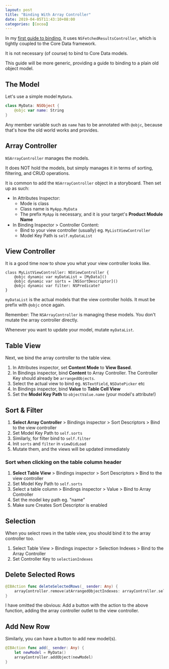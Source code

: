 ```yaml
---
layout: post
title: "Binding With Array Controller"
date: 2019-04-05T11:43:10+08:00
categories: [Cocoa]
---
```


In my [first guide to binding](/2018/12/06/guide-to-binding-nstableview-to-nsfetchedresultscontroller/), it uses `NSFetchedResultsController`, which is tightly coupled to the Core Data framework.

It is not necessary (of course) to bind to Core Data models.

This guide will be more generic, providing a guide to binding to a plain old object model.

## The Model

Let's use a simple model `MyData`.

```swift
class MyData: NSObject {
    @objc var name: String
}
```

Any member variable such as `name` has to be annotated with `@objc`, because that's how the old world works and provides.

## Array Controller

`NSArrayController` manages the models.

It does NOT hold the models, but simply manages it in terms of sorting, filtering, and CRUD operations.

It is common to add the `NSArrayController` object in a storyboard. Then set up as such:

- In Attributes Inspector:
  - Mode is class
  - Class name is `MyApp.MyData`
  - The prefix `MyApp` is necessary, and it is your target's **Product Module Name**
- In Binding Inspector > Controller Content:
  - Bind to your view controller (usually) eg. `MyListViewController`
  - Model Key Path is `self.myDataList`

## View Controller

It is a good time now to show you what your view controller looks like.

```self
class MyListViewController: NSViewController {
    @objc dynamic var myDataList = [MyData]()
    @objc dynamic var sorts = [NSSortDescriptor]()
    @objc dynamic var filter: NSPredicate?
}
```

`myDataList` is the actual models that the view controller holds. It must be prefix with `@objc` once again.

Remember: The `NSArrayController` is managing these models. You don't mutate the array controller directly.

Whenever you want to update your model, mutate `myDataList`.

## Table View

Next, we bind the array controller to the table view.

1. In Attributes inspector, set **Content Mode** to **View Based**.
2. In Bindings inspector, bind **Content** to Array Controller. The Controller Key should already be `arrangedObjects`.
3. Select the actual view to bind eg. `NSTextField`, `NSDatePicker` etc
4. In Bindings inspector, bind **Value** to **Table Cell View**
5. Set the **Model Key Path** to `objectValue.name` (your model's attribute!)

## Sort & Filter

1. **Select Array Controller** > Bindings inspector > Sort Descriptors > Bind to the view controller
2. Set Model Key Path to `self.sorts`
3. Similarly, for filter bind to `self.filter`
4. Init `sorts` and `filter` in `viewDidLoad`
5. Mutate them, and the views will be updated immediately

### Sort when clicking on the table column header

1. **Select Table View** > Bindings inspector > Sort Descriptors > Bind to the view controller
2. Set Model Key Path to `self.sorts`
3. Select a table column > Bindings inspector > Value > Bind to Array Controller
4. Set the model key path eg. "name"
5. Make sure Creates Sort Descriptor is enabled

## Selection

When you select rows in the table view, you should bind it to the array controller too.

1. Select Table View > Bindings inspector > Selection Indexes > Bind to the Array Controller
2. Set Controller Key to `selectionIndexes`

## Delete Selected Rows

```swift
@IBAction func deleteSelectedRows(_ sender: Any) {
    arrayController.remove(atArrangedObjectIndexes: arrayController.selectionIndexes)
}
```

I have omitted the obvious: Add a button with the action to the above function, adding the array controller outlet to the view controller.

## Add New Row

Similarly, you can have a button to add new model(s).

```swift
@IBAction func add(_ sender: Any) {
    let newModel = MyData()
    arrayController.addObject(newModel)
}
```
